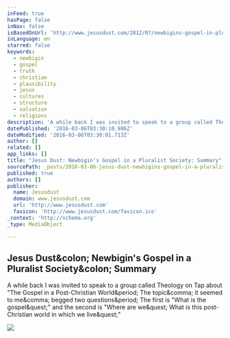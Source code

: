 ```yaml
---
inFeed: true
hasPage: false
inNav: false
isBasedOnUrl: 'http://www.jesusdust.com/2012/07/newbigins-gospel-in-pluralist-society.html'
inLanguage: en
starred: false
keywords:
  - newbigin
  - gospel
  - truth
  - christian
  - plausibility
  - jesus
  - cultures
  - structure
  - salvation
  - religions
description: 'A while back I was invited to speak to a group called Theology on Tap about "The Gospel in a Post-Christian World. The topic, it seemed to me, begged two questions. The first is "What is the gospel?" and the second is "Where are we? What is this post-Christian world in which we live?"'
datePublished: '2016-03-06T03:30:10.986Z'
dateModified: '2016-03-06T03:30:01.713Z'
author: []
related: []
app_links: []
title: "Jesus Dust: Newbigin's Gospel in a Pluralist Society: Summary"
sourcePath: _posts/2016-03-06-jesus-dust-newbigins-gospel-in-a-pluralist-society-summar.md
published: true
authors: []
publisher:
  name: Jesusdust
  domain: www.jesusdust.com
  url: 'http://www.jesusdust.com'
  favicon: 'http://www.jesusdust.com/favicon.ico'
_context: 'http://schema.org'
_type: MediaObject

---
```

<article style=""><h1>Jesus Dust&amp;colon; Newbigin's Gospel in a Pluralist Society&amp;colon; Summary</h1><p>A while back I was invited to speak to a group called Theology on Tap about "The Gospel in a Post-Christian World&amp;period; The topic&amp;comma; it seemed to me&amp;comma; begged two questions&amp;period; The first is "What is the gospel&amp;quest;" and the second is "Where are we&amp;quest; What is this post-Christian world in which we live&amp;quest;"</p><img src="http://2.bp.blogspot.com/-rj-Y094PojM/T9kREczqjcI/AAAAAAAADK8/CSBgefZBC3U/s640/Blind_men_and_elephant3.jpg" /></article>